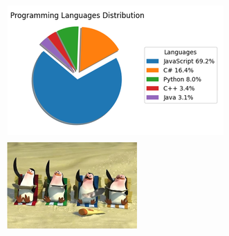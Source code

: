 ![code_exp_figure](https://github.com/weitsunglin/weitsunglin/blob/main/code_exp.png)


<img src="https://github.com/weitsunglin/weitsunglin/blob/main/fucking_penguin.jpeg" width="300" height="200" />



<!-- ![code_exp_figure](https://github.com/weitsunglin/weitsunglin/blob/main/github_clone_counts.png)-->


<!-- ![code_exp_figure](https://github.com/weitsunglin/weitsunglin/blob/main/github_visitor.png)-->
